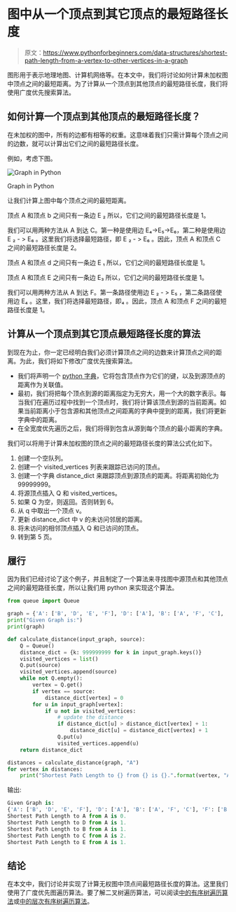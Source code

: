 # 图中从一个顶点到其它顶点的最短路径长度

> 原文：<https://www.pythonforbeginners.com/data-structures/shortest-path-length-from-a-vertex-to-other-vertices-in-a-graph>

图形用于表示地理地图、计算机网络等。在本文中，我们将讨论如何计算未加权图中顶点之间的最短距离。为了计算从一个顶点到其他顶点的最短路径长度，我们将使用广度优先搜索算法。

## 如何计算一个顶点到其他顶点的最短路径长度？

在未加权的图中，所有的边都有相等的权重。这意味着我们只需计算每个顶点之间的边数，就可以计算出它们之间的最短路径长度。

例如，考虑下图。

![Graph in Python](img/cc4280cbd1055847202dbea43ac16b64.png)



Graph in Python

让我们计算上图中每个顶点之间的最短距离。

顶点 A 和顶点 b 之间只有一条边 E ₂ 所以，它们之间的最短路径长度是 1。

我们可以用两种方法从 A 到达 C。第一种是使用边 E₄->E₅->E₆，第二种是使用边 E ₂ - > E₆ 。这里我们将选择最短路径，即 E ₂ - > E₆ 。因此，顶点 A 和顶点 C 之间的最短路径长度是 2。

顶点 A 和顶点 d 之间只有一条边 E ₁ 所以，它们之间的最短路径长度是 1。

顶点 A 和顶点 E 之间只有一条边 E₃ 所以，它们之间的最短路径长度是 1。

我们可以用两种方法从 A 到达 F。第一条路径使用边 E ₂ - > E₅ ，第二条路径使用边 E₄ 。这里，我们将选择最短路径，即₄ 。因此，顶点 A 和顶点 F 之间的最短路径长度是 1。

## 计算从一个顶点到其它顶点最短路径长度的算法

到现在为止，你一定已经明白我们必须计算顶点之间的边数来计算顶点之间的距离。为此，我们将如下修改广度优先搜索算法。

*   我们将声明一个 [python 字典](https://www.pythonforbeginners.com/dictionary/how-to-use-dictionaries-in-python/)，它将包含顶点作为它们的键，以及到源顶点的距离作为关联值。
*   最初，我们将把每个顶点到源的距离指定为无穷大，用一个大的数字表示。每当我们在遍历过程中找到一个顶点时，我们将计算该顶点到源的当前距离。如果当前距离小于包含源和其他顶点之间距离的字典中提到的距离，我们将更新字典中的距离。
*   在全宽度优先遍历之后，我们将得到包含从源到每个顶点的最小距离的字典。

我们可以将用于计算未加权图的顶点之间的最短路径长度的算法公式化如下。

1.  创建一个空队列。
2.  创建一个 visited_vertices 列表来跟踪已访问的顶点。
3.  创建一个字典 distance_dict 来跟踪顶点到源顶点的距离。将距离初始化为 99999999。
4.  将源顶点插入 Q 和 visited_vertices。
5.  如果 Q 为空，则返回。否则转到 6。
6.  从 q 中取出一个顶点 v。
7.  更新 distance_dict 中 v 的未访问邻居的距离。
8.  将未访问的相邻顶点插入 Q 和已访问的顶点。
9.  转到第 5 页。

## 履行

因为我们已经讨论了这个例子，并且制定了一个算法来寻找图中源顶点和其他顶点之间的最短路径长度，所以让我们用 python 来实现这个算法。

```py
from queue import Queue

graph = {'A': ['B', 'D', 'E', 'F'], 'D': ['A'], 'B': ['A', 'F', 'C'], 'F': ['B', 'A'], 'C': ['B'], 'E': ['A']}
print("Given Graph is:")
print(graph)

def calculate_distance(input_graph, source):
    Q = Queue()
    distance_dict = {k: 999999999 for k in input_graph.keys()}
    visited_vertices = list()
    Q.put(source)
    visited_vertices.append(source)
    while not Q.empty():
        vertex = Q.get()
        if vertex == source:
            distance_dict[vertex] = 0
        for u in input_graph[vertex]:
            if u not in visited_vertices:
                # update the distance
                if distance_dict[u] > distance_dict[vertex] + 1:
                    distance_dict[u] = distance_dict[vertex] + 1
                Q.put(u)
                visited_vertices.append(u)
    return distance_dict

distances = calculate_distance(graph, "A")
for vertex in distances:
    print("Shortest Path Length to {} from {} is {}.".format(vertex, "A", distances[vertex])) 
```

输出:

```py
Given Graph is:
{'A': ['B', 'D', 'E', 'F'], 'D': ['A'], 'B': ['A', 'F', 'C'], 'F': ['B', 'A'], 'C': ['B'], 'E': ['A']}
Shortest Path Length to A from A is 0.
Shortest Path Length to D from A is 1.
Shortest Path Length to B from A is 1.
Shortest Path Length to C from A is 2.
Shortest Path Length to E from A is 1.
```

## 结论

在本文中，我们讨论并实现了计算无权图中顶点间最短路径长度的算法。这里我们使用了广度优先图遍历算法。要了解二叉树遍历算法，可以阅读[中的有序树遍历算法](https://www.pythonforbeginners.com/data-structures/in-order-tree-traversal-in-python)或[中的层次有序树遍历算法](https://www.pythonforbeginners.com/data-structures/level-order-tree-traversal-in-python)。